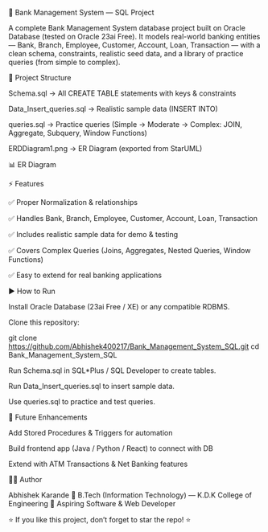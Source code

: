 🏦 Bank Management System — SQL Project

A complete Bank Management System database project built on Oracle Database (tested on Oracle 23ai Free).
It models real-world banking entities — Bank, Branch, Employee, Customer, Account, Loan, Transaction — with a clean schema, constraints, realistic seed data, and a library of practice queries (from simple to complex).

📂 Project Structure

Schema.sql → All CREATE TABLE statements with keys & constraints

Data_Insert_queries.sql → Realistic sample data (INSERT INTO)

queries.sql → Practice queries (Simple → Moderate → Complex: JOIN, Aggregate, Subquery, Window Functions)

ERDDiagram1.png → ER Diagram (exported from StarUML)

📊 ER Diagram

⚡ Features

  ✅ Proper Normalization & relationships

  ✅ Handles Bank, Branch, Employee, Customer, Account, Loan, Transaction

  ✅ Includes realistic sample data for demo & testing

  ✅ Covers Complex Queries (Joins, Aggregates, Nested Queries, Window Functions)

  ✅ Easy to extend for real banking applications

▶️ How to Run

Install Oracle Database (23ai Free / XE) or any compatible RDBMS.

Clone this repository:

git clone https://github.com/Abhishek400217/Bank_Management_System_SQL.git
cd Bank_Management_System_SQL


Run Schema.sql in SQL*Plus / SQL Developer to create tables.

Run Data_Insert_queries.sql to insert sample data.

Use queries.sql to practice and test queries.

🚀 Future Enhancements

Add Stored Procedures & Triggers for automation

Build frontend app (Java / Python / React) to connect with DB

Extend with ATM Transactions & Net Banking features

👨‍💻 Author

Abhishek Karande
📌 B.Tech (Information Technology) — K.D.K College of Engineering
💼 Aspiring Software & Web Developer

⭐ If you like this project, don’t forget to star the repo! ⭐
